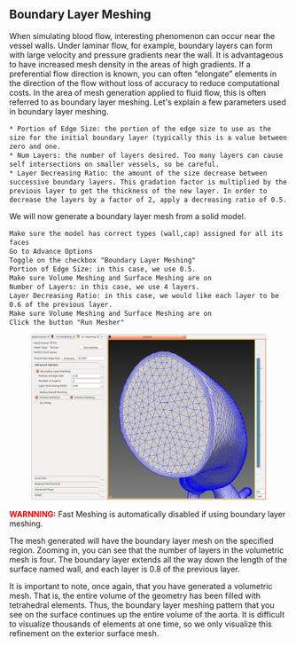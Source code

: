 ## Boundary Layer Meshing

When simulating blood flow, interesting phenomenon can occur near the vessel walls.  Under laminar flow, for example, boundary layers can form with large velocity and pressure gradients near the wall.  It is advantageous to have increased mesh density in the areas of high gradients.  If a preferential flow direction is known, you can often “elongate” elements in the direction of the flow without loss of accuracy to reduce computational costs. In the area of mesh generation applied to fluid flow, this is often referred to as boundary layer meshing. Let's explain a few parameters used in boundary layer meshing.

	* Portion of Edge Size: the portion of the edge size to use as the size for the initial boundary layer (typically this is a value between zero and one.
	* Num Layers: the number of layers desired. Too many layers can cause self intersections on smaller vessels, so be careful.
	* Layer Decreasing Ratio: the amount of the size decrease between successive boundary layers. This gradation factor is multiplied by the previous layer to get the thickness of the new layer. In order to decrease the layers by a factor of 2, apply a decreasing ratio of 0.5. 

We will now generate a boundary layer mesh from a solid model.

	Make sure the model has correct types (wall,cap) assigned for all its faces
	Go to Advance Options
	Toggle on the checkbox "Boundary Layer Meshing"
	Portion of Edge Size: in this case, we use 0.5.
	Make sure Volume Meshing and Surface Meshing are on
	Number of Layers: in this case, we use 4 layers.
	Layer Decreasing Ratio: in this case, we would like each layer to be 0.6 of the previous layer. 
	Make sure Volume Meshing and Surface Meshing are on
	Click the button "Run Mesher"

<figure>
  <img class="svImg svImgLg" src="documentation/meshing/img/tetgen/tetgenboundarylayer.png">
  <figcaption class="svCaption" ></figcaption>
</figure>

<font color="red">**WARNNING:** </font> Fast Meshing is automatically disabled if using boundary layer meshing. 

The mesh generated will have the boundary layer mesh on the specified region. Zooming in, you can see that the number of layers in the volumetric mesh is four. The boundary layer extends all the way down the length of the surface named wall, and each layer is 0.8 of the previous layer.

It is important to note, once again, that you have generated a volumetric mesh. That is, the entire volume of the geometry has been filled with tetrahedral elements. Thus, the boundary layer meshing pattern that you see on the surface continues up the entire volume of the aorta. It is difficult to visualize thousands of elements at one time, so we only visualize this refinement on the exterior surface mesh.
